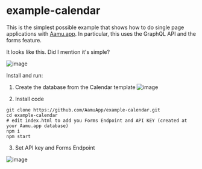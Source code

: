 # example-calendar

This is the simplest possible example that shows how to do single page applications with [Aamu.app](https://aamu.app/). In particular, this uses the GraphQL API and the forms feature.

It looks like this. Did I mention it's simple?

![image](https://user-images.githubusercontent.com/433707/99201888-d3bee900-27b5-11eb-8ff0-62d2daf9bb66.png)


Install and run:

1. Create the database from the Calendar template ![image](https://user-images.githubusercontent.com/433707/110987678-1d8c9a00-8378-11eb-8fb1-4c23b3854804.png)

2. Install code

```
git clone https://github.com/AamuApp/example-calendar.git
cd example-calendar
# edit index.html to add you Forms Endpoint and API KEY (created at your Aamu.app database)
npm i
npm start
```

3. Set API key and Forms Endpoint

![image](https://user-images.githubusercontent.com/433707/99198216-d0206780-279f-11eb-8617-e9fccb45f89c.png)

